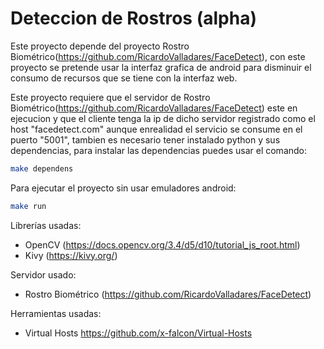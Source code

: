 # Deteccion de Rostros (alpha)
Este proyecto depende del proyecto Rostro Biométrico(https://github.com/RicardoValladares/FaceDetect), con este proyecto se pretende usar la interfaz grafica de android para disminuir el consumo de recursos que se tiene con la interfaz web. 

Este proyecto requiere que el servidor de Rostro Biométrico(https://github.com/RicardoValladares/FaceDetect) este en ejecucion y que el cliente tenga la ip de dicho servidor registrado como el host "facedetect.com" aunque enrealidad el servicio se consume en el puerto "5001", tambien es necesario tener instalado python y sus dependencias, para instalar las dependencias puedes usar el comando:

```bash
make dependens
```

Para ejecutar el proyecto sin usar emuladores android:

```bash
make run
```


Librerías usadas:
- OpenCV (https://docs.opencv.org/3.4/d5/d10/tutorial_js_root.html)
- Kivy (https://kivy.org/)

Servidor usado:
- Rostro Biométrico (https://github.com/RicardoValladares/FaceDetect)

Herramientas usadas:
- Virtual Hosts https://github.com/x-falcon/Virtual-Hosts

